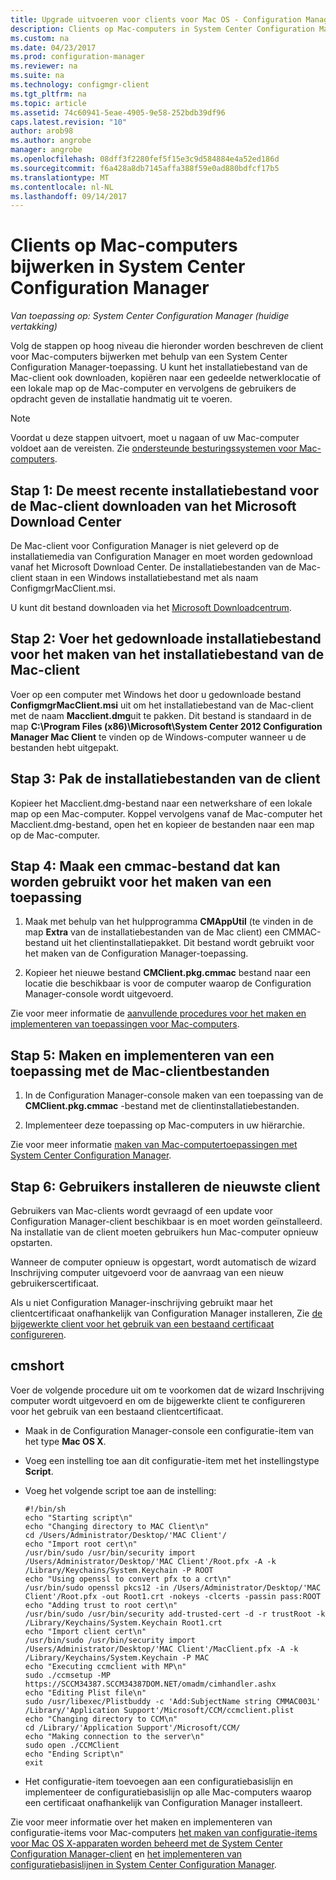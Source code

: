 ```yaml
---
title: Upgrade uitvoeren voor clients voor Mac OS - Configuration Manager | Microsoft Docs
description: Clients op Mac-computers in System Center Configuration Manager upgraden.
ms.custom: na
ms.date: 04/23/2017
ms.prod: configuration-manager
ms.reviewer: na
ms.suite: na
ms.technology: configmgr-client
ms.tgt_pltfrm: na
ms.topic: article
ms.assetid: 74c60941-5eae-4905-9e58-252bdb39df96
caps.latest.revision: "10"
author: arob98
ms.author: angrobe
manager: angrobe
ms.openlocfilehash: 08dff3f2280fef5f15e3c9d584884e4a52ed186d
ms.sourcegitcommit: f6a428a8db7145affa388f59e0ad880bdfcf17b5
ms.translationtype: MT
ms.contentlocale: nl-NL
ms.lasthandoff: 09/14/2017
---
```

# <a name="how-to-upgrade-clients-on-mac-computers-in-system-center-configuration-manager"></a>Clients op Mac-computers bijwerken in System Center Configuration Manager

*Van toepassing op: System Center Configuration Manager (huidige vertakking)*

Volg de stappen op hoog niveau die hieronder worden beschreven de client voor Mac-computers bijwerken met behulp van een System Center Configuration Manager-toepassing. U kunt het installatiebestand van de Mac-client ook downloaden, kopiëren naar een gedeelde netwerklocatie of een lokale map op de Mac-computer en vervolgens de gebruikers de opdracht geven de installatie handmatig uit te voeren.  

> [!NOTE]  
>  Voordat u deze stappen uitvoert, moet u nagaan of uw Mac-computer voldoet aan de vereisten. Zie [ondersteunde besturingssystemen voor Mac-computers](../../../plan-design/configs/supported-operating-systems-for-clients-and-devices.md#mac-computers).  

## <a name="step-1-download-the-latest-mac-client-installation-file-from-the-microsoft-download-center"></a>Stap 1: De meest recente installatiebestand voor de Mac-client downloaden van het Microsoft Download Center  
 De Mac-client voor Configuration Manager is niet geleverd op de installatiemedia van Configuration Manager en moet worden gedownload vanaf het Microsoft Download Center. De installatiebestanden van de Mac-client staan in een Windows installatiebestand met als naam ConfigmgrMacClient.msi.  

 U kunt dit bestand downloaden via het [Microsoft Downloadcentrum](http://go.microsoft.com/fwlink/p/?LinkId=525184).  

## <a name="step-2-run-the-downloaded-installation-file-to-create-the-mac-client-installation-file"></a>Stap 2: Voer het gedownloade installatiebestand voor het maken van het installatiebestand van de Mac-client  
 Voer op een computer met Windows het door u gedownloade bestand **ConfigmgrMacClient.msi** uit om het installatiebestand van de Mac-client met de naam **Macclient.dmg**uit te pakken. Dit bestand is standaard in de map **C:\Program Files (x86)\Microsoft\System Center 2012 Configuration Manager Mac Client** te vinden op de Windows-computer wanneer u de bestanden hebt uitgepakt.  

## <a name="step-3-extract-the-client-installation-files"></a>Stap 3: Pak de installatiebestanden van de client  
 Kopieer het Macclient.dmg-bestand naar een netwerkshare of een lokale map op een Mac-computer. Koppel vervolgens vanaf de Mac-computer het Macclient.dmg-bestand, open het en kopieer de bestanden naar een map op de Mac-computer.  

## <a name="step-4-create-a-cmmac-file-that-can-be-used-to-create-an-application"></a>Stap 4: Maak een cmmac-bestand dat kan worden gebruikt voor het maken van een toepassing  

1.  Maak met behulp van het hulpprogramma **CMAppUtil** (te vinden in de map **Extra** van de installatiebestanden van de Mac client) een CMMAC-bestand uit het clientinstallatiepakket. Dit bestand wordt gebruikt voor het maken van de Configuration Manager-toepassing.  

2.  Kopieer het nieuwe bestand **CMClient.pkg.cmmac** bestand naar een locatie die beschikbaar is voor de computer waarop de Configuration Manager-console wordt uitgevoerd.  

 Zie voor meer informatie de [aanvullende procedures voor het maken en implementeren van toepassingen voor Mac-computers](/sccm/apps/get-started/creating-mac-computer-applications#supplemental-procedures-to-create-and-deploy-applications-for-mac-computers).  

## <a name="step-5-create-and-deploy-an-application-containing-the-mac-client-files"></a>**Stap 5:** Maken en implementeren van een toepassing met de Mac-clientbestanden  

1.  In de Configuration Manager-console maken van een toepassing van de **CMClient.pkg.cmmac** -bestand met de clientinstallatiebestanden.  

2.  Implementeer deze toepassing op Mac-computers in uw hiërarchie.  

 Zie voor meer informatie [maken van Mac-computertoepassingen met System Center Configuration Manager](../../../../apps/get-started/creating-mac-computer-applications.md).  

## <a name="step-6-users-install-the-latest-client"></a>Stap 6: Gebruikers installeren de nieuwste client  
 Gebruikers van Mac-clients wordt gevraagd of een update voor Configuration Manager-client beschikbaar is en moet worden geïnstalleerd. Na installatie van de client moeten gebruikers hun Mac-computer opnieuw opstarten.  

 Wanneer de computer opnieuw is opgestart, wordt automatisch de wizard Inschrijving computer uitgevoerd voor de aanvraag van een nieuw gebruikerscertificaat.  

 Als u niet Configuration Manager-inschrijving gebruikt maar het clientcertificaat onafhankelijk van Configuration Manager installeren, Zie [de bijgewerkte client voor het gebruik van een bestaand certificaat configureren](#BKMK_UpgradingClient_MachineEnrollment).  

##  <a name="BKMK_UpgradingClient_MachineEnrollment"></a> cmshort  
 Voer de volgende procedure uit om te voorkomen dat de wizard Inschrijving computer wordt uitgevoerd en om de bijgewerkte client te configureren voor het gebruik van een bestaand clientcertificaat.  

-   Maak in de Configuration Manager-console een configuratie-item van het type **Mac OS X**.  

-   Voeg een instelling toe aan dit configuratie-item met het instellingstype **Script**.  

-   Voeg het volgende script toe aan de instelling:  

    ```  
    #!/bin/sh  
    echo "Starting script\n"  
    echo "Changing directory to MAC Client\n"  
    cd /Users/Administrator/Desktop/'MAC Client'/  
    echo "Import root cert\n"  
    /usr/bin/sudo /usr/bin/security import /Users/Administrator/Desktop/'MAC Client'/Root.pfx -A -k /Library/Keychains/System.Keychain -P ROOT  
    echo "Using openssl to convert pfx to a crt\n"  
    /usr/bin/sudo openssl pkcs12 -in /Users/Administrator/Desktop/'MAC Client'/Root.pfx -out Root1.crt -nokeys -clcerts -passin pass:ROOT  
    echo "Adding trust to root cert\n"  
    /usr/bin/sudo /usr/bin/security add-trusted-cert -d -r trustRoot -k /Library/Keychains/System.Keychain Root1.crt  
    echo "Import client cert\n"  
    /usr/bin/sudo /usr/bin/security import /Users/Administrator/Desktop/'MAC Client'/MacClient.pfx -A -k /Library/Keychains/System.Keychain -P MAC  
    echo "Executing ccmclient with MP\n"  
    sudo ./ccmsetup -MP https://SCCM34387.SCCM34387DOM.NET/omadm/cimhandler.ashx  
    echo "Editing Plist file\n"  
    sudo /usr/libexec/Plistbuddy -c 'Add:SubjectName string CMMAC003L' /Library/'Application Support'/Microsoft/CCM/ccmclient.plist  
    echo "Changing directory to CCM\n"  
    cd /Library/'Application Support'/Microsoft/CCM/  
    echo "Making connection to the server\n"  
    sudo open ./CCMClient  
    echo "Ending Script\n"  
    exit  

    ```  

-   Het configuratie-item toevoegen aan een configuratiebasislijn en implementeer de configuratiebasislijn op alle Mac-computers waarop een certificaat onafhankelijk van Configuration Manager installeert.  

 Zie voor meer informatie over het maken en implementeren van configuratie-items voor Mac-computers [het maken van configuratie-items voor Mac OS X-apparaten worden beheerd met de System Center Configuration Manager-client](../../../../compliance/deploy-use/create-configuration-items-for-mac-os-x-devices-managed-with-the-client.md) en [het implementeren van configuratiebasislijnen in System Center Configuration Manager](../../../../compliance/deploy-use/deploy-configuration-baselines.md).  
